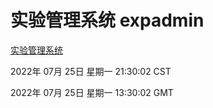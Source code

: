 # 实验管理系统 expadmin
[实验管理系统](http://219.139.196.104:56808/expadmin-782313d2-e1b1-4ea7-932e-3a55e6a1a4d0/)

2022年 07月 25日 星期一 21:30:02 CST

2022年 07月 25日 星期一 13:30:02 GMT
